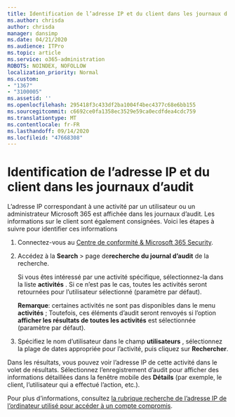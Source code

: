 ```yaml
---
title: Identification de l’adresse IP et du client dans les journaux d’audit
ms.author: chrisda
author: chrisda
manager: dansimp
ms.date: 04/21/2020
ms.audience: ITPro
ms.topic: article
ms.service: o365-administration
ROBOTS: NOINDEX, NOFOLLOW
localization_priority: Normal
ms.custom:
- "1367"
- "3100005"
ms.assetid: ''
ms.openlocfilehash: 295418f3c433df2ba1004f4bec4377c68e6bb155
ms.sourcegitcommit: c6692ce0fa1358ec3529e59ca0ecdfdea4cdc759
ms.translationtype: MT
ms.contentlocale: fr-FR
ms.lasthandoff: 09/14/2020
ms.locfileid: "47668308"
---
```

# <a name="identify-ip-address-and-client-in-audit-logs"></a>Identification de l’adresse IP et du client dans les journaux d’audit

L’adresse IP correspondant à une activité par un utilisateur ou un administrateur Microsoft 365 est affichée dans les journaux d’audit. Les informations sur le client sont également consignées. Voici les étapes à suivre pour identifier ces informations

1. Connectez-vous au [Centre de conformité & Microsoft 365 Security](https://protection.office.com/).

2. Accédez à la **Search**  >  page de**recherche du journal d’audit** de la recherche.

   Si vous êtes intéressé par une activité spécifique, sélectionnez-la dans la liste **activités** . Si ce n’est pas le cas, toutes les activités seront retournées pour l’utilisateur sélectionné (paramètre par défaut).

   **Remarque**: certaines activités ne sont pas disponibles dans le menu **activités** ; Toutefois, ces éléments d’audit seront renvoyés si l’option **afficher les résultats de toutes les activités** est sélectionnée (paramètre par défaut).

3. Spécifiez le nom d’utilisateur dans le champ **utilisateurs** , sélectionnez la plage de dates appropriée pour l’activité, puis cliquez sur **Rechercher**.

Dans les résultats, vous pouvez voir l’adresse IP de cette activité dans le volet de résultats. Sélectionnez l’enregistrement d’audit pour afficher des informations détaillées dans la fenêtre mobile des **Détails** (par exemple, le client, l’utilisateur qui a effectué l’action, etc.).

Pour plus d’informations, consultez [la rubrique recherche de l’adresse IP de l’ordinateur utilisé pour accéder à un compte compromis](https://docs.microsoft.com/microsoft-365/compliance/auditing-troubleshooting-scenarios#find-the-ip-address-of-the-computer-used-to-access-a-compromised-account).
